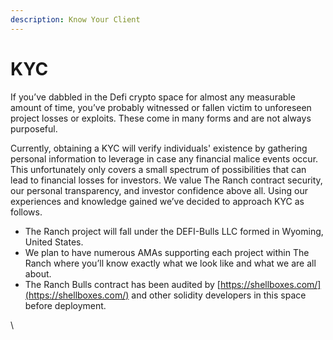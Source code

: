 ```yaml
---
description: Know Your Client
---
```


# KYC

If you’ve dabbled in the Defi crypto space for almost any measurable amount of time, you’ve probably witnessed or fallen victim to unforeseen project losses or exploits. These come in many forms and are not always purposeful.&#x20;

Currently, obtaining a KYC will verify individuals' existence by gathering personal information to leverage in case any financial malice events occur. This unfortunately only covers a small spectrum of possibilities that can lead to financial losses for investors. We value The Ranch contract security, our personal transparency, and investor confidence above all. Using our experiences and knowledge gained we’ve decided to approach KYC as follows.

* The Ranch project will fall under the DEFI-Bulls LLC formed in Wyoming, United States.&#x20;
* We plan to have numerous AMAs supporting each project within The Ranch where you’ll know exactly what we look like and what we are all about.
* The Ranch Bulls contract has been audited by [https://shellboxes.com/](https://shellboxes.com/) and other solidity developers in this space before deployment.

\
